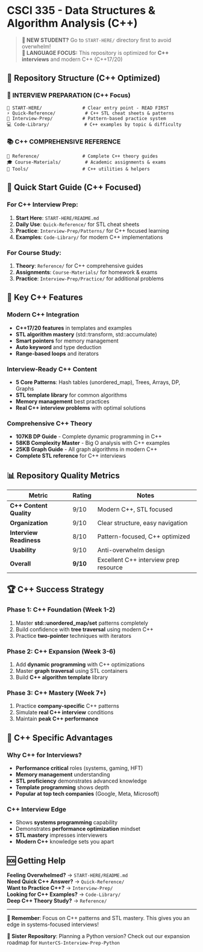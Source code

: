 # CSCI 335 - Data Structures & Algorithm Analysis (C++)

> **🚀 NEW STUDENT?** Go to `START-HERE/` directory first to avoid overwhelm!  
> **🔧 LANGUAGE FOCUS:** This repository is optimized for **C++ interviews** and modern C++ (C++17/20)

## 📁 Repository Structure (C++ Optimized)

### 🎯 **INTERVIEW PREPARATION** (C++ Focus)
```
📍 START-HERE/               # Clear entry point - READ FIRST
⚡ Quick-Reference/           # C++ STL cheat sheets & patterns  
🎯 Interview-Prep/           # Pattern-based practice system
💻 Code-Library/             # C++ examples by topic & difficulty
```

### 📚 **C++ COMPREHENSIVE REFERENCE**
```
📖 Reference/                # Complete C++ theory guides
🎓 Course-Materials/         # Academic assignments & exams
🔧 Tools/                    # C++ utilities & helpers
```

## 🚀 Quick Start Guide (C++ Focused)

### For C++ Interview Prep:
1. **Start Here**: `START-HERE/README.md` 
2. **Daily Use**: `Quick-Reference/` for STL cheat sheets
3. **Practice**: `Interview-Prep/Patterns/` for C++ focused learning
4. **Examples**: `Code-Library/` for modern C++ implementations

### For Course Study:
1. **Theory**: `Reference/` for C++ comprehensive guides
2. **Assignments**: `Course-Materials/` for homework & exams
3. **Practice**: `Interview-Prep/Practice/` for additional problems

## 🎯 Key C++ Features

### Modern C++ Integration
- **C++17/20 features** in templates and examples
- **STL algorithm mastery** (std::transform, std::accumulate)
- **Smart pointers** for memory management
- **Auto keyword** and type deduction
- **Range-based loops** and iterators

### Interview-Ready C++ Content
- **5 Core Patterns**: Hash tables (unordered_map), Trees, Arrays, DP, Graphs
- **STL template library** for common algorithms
- **Memory management** best practices
- **Real C++ interview problems** with optimal solutions

### Comprehensive C++ Theory
- **107KB DP Guide** - Complete dynamic programming in C++
- **58KB Complexity Master** - Big O analysis with C++ examples
- **25KB Graph Guide** - All graph algorithms in modern C++
- **Complete STL reference** for C++ interviews

## 📊 Repository Quality Metrics

| Metric | Rating | Notes |
|--------|---------|-------|
| **C++ Content Quality** | 9/10 | Modern C++, STL focused |
| **Organization** | 9/10 | Clear structure, easy navigation |
| **Interview Readiness** | 8/10 | Pattern-focused, C++ optimized |
| **Usability** | 9/10 | Anti-overwhelm design |
| **Overall** | **9/10** | Excellent C++ interview prep resource |

## 🏆 C++ Success Strategy

### Phase 1: C++ Foundation (Week 1-2)
1. Master **std::unordered_map/set** patterns completely
2. Build confidence with **tree traversal** using modern C++
3. Practice **two-pointer** techniques with iterators

### Phase 2: C++ Expansion (Week 3-6)  
1. Add **dynamic programming** with C++ optimizations
2. Master **graph traversal** using STL containers
3. Build **C++ algorithm template** library

### Phase 3: C++ Mastery (Week 7+)
1. Practice **company-specific** C++ patterns
2. Simulate **real C++ interview** conditions
3. Maintain **peak C++ performance**

## 🔧 C++ Specific Advantages

### Why C++ for Interviews?
- **Performance critical** roles (systems, gaming, HFT)
- **Memory management** understanding
- **STL proficiency** demonstrates advanced knowledge
- **Template programming** shows depth
- **Popular at top tech companies** (Google, Meta, Microsoft)

### C++ Interview Edge
- Shows **systems programming** capability
- Demonstrates **performance optimization** mindset
- **STL mastery** impresses interviewers
- **Modern C++** knowledge sets you apart

## 🆘 Getting Help

**Feeling Overwhelmed?** → `START-HERE/README.md`  
**Need Quick C++ Answer?** → `Quick-Reference/`  
**Want to Practice C++?** → `Interview-Prep/`  
**Looking for C++ Examples?** → `Code-Library/`  
**Deep C++ Theory Study?** → `Reference/`

---

**🎯 Remember**: Focus on C++ patterns and STL mastery. This gives you an edge in systems-focused interviews!

**📝 Sister Repository**: Planning a Python version? Check out our expansion roadmap for `HunterCS-Interview-Prep-Python`
